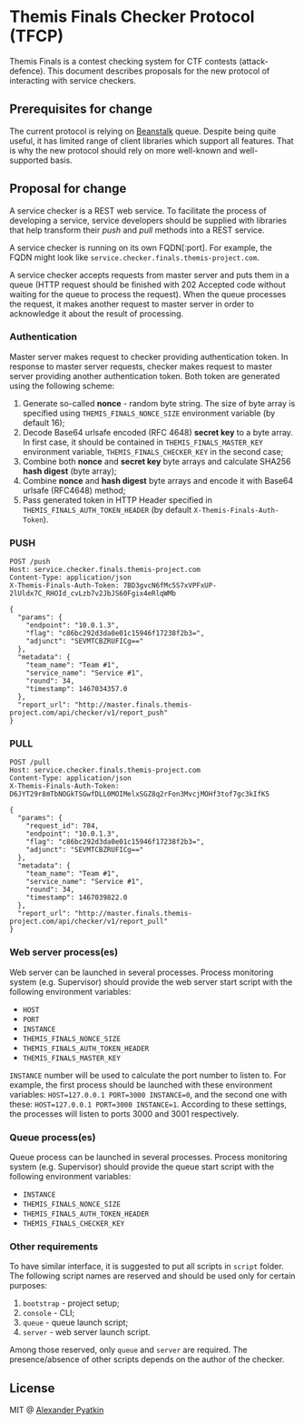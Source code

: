 # Themis Finals Checker Protocol (TFCP)
Themis Finals is a contest checking system for CTF contests (attack-defence). This document describes proposals for the new protocol of interacting with service checkers.

## Prerequisites for change
The current protocol is relying on [Beanstalk](http://kr.github.io/beanstalkd/) queue. Despite being quite useful, it has limited range of client libraries which support all features. That is why the new protocol should rely on more well-known and well-supported basis.

## Proposal for change
A service checker is a REST web service. To facilitate the process of developing a service, service developers should be supplied with libraries that help transform their *push* and *pull* methods into a REST service.

A service checker is running on its own FQDN[:port]. For example, the FQDN might look like `service.checker.finals.themis-project.com`.

A service checker accepts requests from master server and puts them in a queue (HTTP request should be finished with 202 Accepted code without waiting for the queue to process the request). When the queue processes the request, it makes another request to master server in order to acknowledge it about the result of processing.

### Authentication
Master server makes request to checker providing authentication token. In response to master server requests, checker makes request to master server providing another authentication token. Both token are generated using the following scheme:

1. Generate so-called **nonce** - random byte string. The size of byte array is specified using `THEMIS_FINALS_NONCE_SIZE` environment variable (by default 16);  
2. Decode Base64 urlsafe encoded (RFC 4648) **secret key** to a byte array. In first case, it should be contained in `THEMIS_FINALS_MASTER_KEY` environment variable, `THEMIS_FINALS_CHECKER_KEY` in the second case;  
3. Combine both **nonce** and **secret key** byte arrays and calculate SHA256 **hash digest** (byte array);  
4. Combine **nonce** and **hash digest** byte arrays and encode it with Base64 urlsafe (RFC4648) method;  
5. Pass generated token in HTTP Header specified in `THEMIS_FINALS_AUTH_TOKEN_HEADER` (by default `X-Themis-Finals-Auth-Token`).

### PUSH
```
POST /push
Host: service.checker.finals.themis-project.com
Content-Type: application/json
X-Themis-Finals-Auth-Token: 7BD3gvcN6fMc5S7xVPFxUP-2lUldx7C_RHOId_cvLzb7v2JbJS60Fgix4eRlqWMb

{
  "params": {
    "endpoint": "10.0.1.3",
    "flag": "c86bc292d3da0e01c15946f17238f2b3=",
    "adjunct": "SEVMTCBZRUFICg=="
  },
  "metadata": {
    "team_name": "Team #1",
    "service_name": "Service #1",
    "round": 34,
    "timestamp": 1467034357.0
  },
  "report_url": "http://master.finals.themis-project.com/api/checker/v1/report_push"
}
```

### PULL
```
POST /pull
Host: service.checker.finals.themis-project.com
Content-Type: application/json
X-Themis-Finals-Auth-Token: D6JYT29r8mTbNOGkTSGwfDLL0MOIMelxSGZ8q2rFon3MvcjMOHf3tof7gc3kIfK5

{
  "params": {
    "request_id": 784,
    "endpoint": "10.0.1.3",
    "flag": "c86bc292d3da0e01c15946f17238f2b3=",
    "adjunct": "SEVMTCBZRUFICg=="
  },
  "metadata": {
    "team_name": "Team #1",
    "service_name": "Service #1",
    "round": 34,
    "timestamp": 1467039822.0
  },
  "report_url": "http://master.finals.themis-project.com/api/checker/v1/report_pull"
}
```

### Web server process(es)
Web server can be launched in several processes. Process monitoring system (e.g. Supervisor) should provide the web server start script with the following environment variables:
- `HOST`
- `PORT`
- `INSTANCE`
- `THEMIS_FINALS_NONCE_SIZE`
- `THEMIS_FINALS_AUTH_TOKEN_HEADER`
- `THEMIS_FINALS_MASTER_KEY`

`INSTANCE` number will be used to calculate the port number to listen to. For example, the first process should be launched with these environment variables: `HOST=127.0.0.1 PORT=3000 INSTANCE=0`, and the second one with these: `HOST=127.0.0.1 PORT=3000 INSTANCE=1`. According to these settings, the processes will listen to ports 3000 and 3001 respectively.

### Queue process(es)
Queue process can be launched in several processes. Process monitoring system (e.g. Supervisor) should provide the queue start script with the following environment variables:
- `INSTANCE`
- `THEMIS_FINALS_NONCE_SIZE`
- `THEMIS_FINALS_AUTH_TOKEN_HEADER`
- `THEMIS_FINALS_CHECKER_KEY`

### Other requirements
To have similar interface, it is suggested to put all scripts in `script` folder. The following script names are reserved and should be used only for certain purposes:

1. `bootstrap` - project setup;  
2. `console` - CLI;  
3. `queue` - queue launch script;  
4. `server` - web server launch script.

Among those reserved, only `queue` and `server` are required. The presence/absence of other scripts depends on the author of the checker.

## License
MIT @ [Alexander Pyatkin](https://github.com/aspyatkin)
